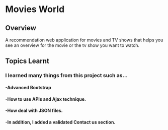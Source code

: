 # Movies World

## Overview
 A recommendation web application for movies and TV shows that helps you see an overview for the movie or the tv show you want to watch. 

## Topics Learnt
### I learned many things from this project such as...
#### -Advanced Bootstrap 
#### -How to use APIs and Ajax technique.
#### -How deal with JSON files.
#### -In addition, I added a validated Contact us section.
